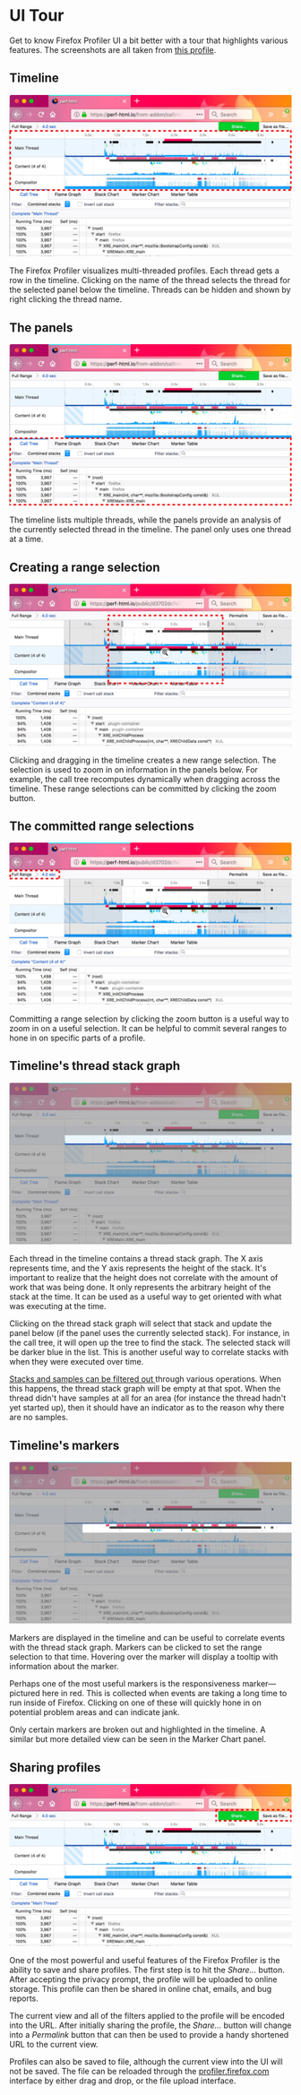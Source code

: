 # UI Tour

Get to know Firefox Profiler UI a bit better with a tour that highlights various features. The screenshots are all taken from [this profile](https://perfht.ml/2GsIL3E).

## Timeline

![A screenshot of the UI, selecting the top portion with threads](images/ui-tour-timeline.jpg)

The Firefox Profiler visualizes multi-threaded profiles. Each thread gets a row in the timeline. Clicking on the name of the thread selects the thread for the selected panel below the timeline. Threads can be hidden and shown by right clicking the thread name.

## The panels

![A screenshot highlighting the panels on the lower half of the UI.](images/ui-tour-panels.jpg)

The timeline lists multiple threads, while the panels provide an analysis of the currently selected thread in the timeline. The panel only uses one thread at a time.

## Creating a range selection

![A screenshot highlighting a range selection in the timeline.](images/ui-tour-selection.jpg)

Clicking and dragging in the timeline creates a new range selection. The selection is used to zoom in on information in the panels below. For example, the call tree recomputes dynamically when dragging across the timeline. These range selections can be committed by clicking the zoom button.

## The committed range selections

![A screenshot highlighting the commit ranges in the top toolbar](images/ui-tour-ranges.jpg)

Committing a range selection by clicking the zoom button is a useful way to zoom in on a useful selection. It can be helpful to commit several ranges to hone in on specific parts of a profile.

## Timeline's thread stack graph

![A screenshot highlighting the thread stack graph.](images/ui-tour-thread-stack.jpg)

Each thread in the timeline contains a thread stack graph. The X axis represents time, and the Y axis represents the height of the stack. It's important to realize that the height does not correlate with the amount of work that was being done. It only represents the arbitrary height of the stack at the time. It can be used as a useful way to get oriented with what was executing at the time.

Clicking on the thread stack graph will select that stack and update the panel below (if the panel uses the currently selected stack). For instance, in the call tree, it will open up the tree to find the stack. The selected stack will be darker blue in the list. This is another useful way to correlate stacks with when they were executed over time.

[Stacks and samples can be filtered out ](./guide-filtering-call-trees.md) through various operations. When this happens, the thread stack graph will be empty at that spot. When the thread didn't have samples at all for an area (for instance the thread hadn't yet started up), then it should have an indicator as to the reason why there are no samples.

## Timeline's markers

![A screenshot highlighting the timeline's markers.](images/ui-tour-timeline-markers.jpg)

Markers are displayed in the timeline and can be useful to correlate events with the thread stack graph. Markers can be clicked to set the range selection to that time. Hovering over the marker will display a tooltip with information about the marker.

Perhaps one of the most useful markers is the responsiveness marker—pictured here in red. This is collected when events are taking a long time to run inside of Firefox. Clicking on one of these will quickly hone in on potential problem areas and can indicate jank.

Only certain markers are broken out and highlighted in the timeline. A similar but more detailed view can be seen in the Marker Chart panel.

## Sharing profiles

![A screenshot highlighting the toolbar's share and save as file buttons.](images/ui-tour-share.jpg)

One of the most powerful and useful features of the Firefox Profiler is the ability to save and share profiles. The first step is to hit the *Share...* button. After accepting the privacy prompt, the profile will be uploaded to online storage. This profile can then be shared in online chat, emails, and bug reports.

The current view and all of the filters applied to the profile will be encoded into the URL. After initially sharing the profile, the *Share...* button will change into a *Permalink* button that can then be used to provide a handy shortened URL to the current view.

Profiles can also be saved to file, although the current view into the UI will not be saved. The file can be reloaded through the [profiler.firefox.com](https://profiler.firefox.com) interface by either drag and drop, or the file upload interface.
